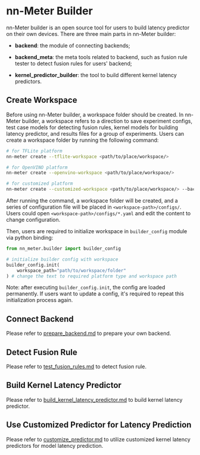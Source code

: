# nn-Meter Builder

nn-Meter builder is an open source tool for users to build latency predictor on their own devices. There are three main parts in nn-Meter builder:

- **backend**: the module of connecting backends;

- **backend_meta**: the meta tools related to backend, such as fusion rule tester to detect fusion rules for users' backend;

- **kernel_predictor_builder**: the tool to build different kernel latency predictors.

## <span id="create-workspace"> Create Workspace </span>

Before using nn-Meter builder, a workspace folder should be created. In nn-Meter builder, a workspace refers to a direction to save experiment configs, test case models for detecting fusion rules, kernel models for building latency predictor, and results files for a group of experiments. Users can create a workspace folder by running the following command:

``` Bash
# for TFLite platform
nn-meter create --tflite-workspace <path/to/place/workspace/>

# for OpenVINO platform
nn-meter create --openvino-workspace <path/to/place/workspace/>

# for customized platform
nn-meter create --customized-workspace <path/to/place/workspace/> --backend <backend-name>
```

After running the command, a workspace folder will be created, and a series of configuration file will be placed in `<workspace-path>/configs/`. Users could open `<workspace-path>/configs/*.yaml` and edit the content to change configuration. 

Then, users are required to initialize workspace in `builder_config` module via python binding:

```python
from nn_meter.builder import builder_config

# initialize builder config with workspace
builder_config.init(
    workspace_path="path/to/workspace/folder"
) # change the text to required platform type and workspace path
```

Note: after executing ``builder_config.init``, the config are loaded permanently. If users want to update a config, it's required to repeat this initialization process again.

## Connect Backend

Please refer to [prepare_backend.md](prepare_backend.md) to prepare your own backend.

## Detect Fusion Rule

Please refer to [test_fusion_rules.md](test_fusion_rules.md) to detect fusion rule.

## Build Kernel Latency Predictor

Please refer to [build_kernel_latency_predictor.md](build_kernel_latency_predictor.md) to build kernel latency predictor.

## Use Customized Predictor for Latency Prediction
Please refer to [customize_predictor.md](customize_predictor.md) to utilize customized kernel latency predictors for model latency prediction.
